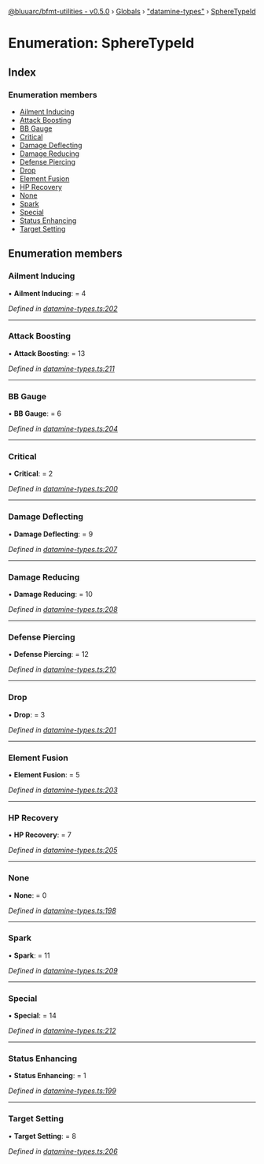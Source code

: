 [@bluuarc/bfmt-utilities - v0.5.0](../README.md) › [Globals](../globals.md) › ["datamine-types"](../modules/_datamine_types_.md) › [SphereTypeId](_datamine_types_.spheretypeid.md)

# Enumeration: SphereTypeId

## Index

### Enumeration members

* [Ailment Inducing](_datamine_types_.spheretypeid.md#ailment-inducing)
* [Attack Boosting](_datamine_types_.spheretypeid.md#attack-boosting)
* [BB Gauge](_datamine_types_.spheretypeid.md#bb-gauge)
* [Critical](_datamine_types_.spheretypeid.md#critical)
* [Damage Deflecting](_datamine_types_.spheretypeid.md#damage-deflecting)
* [Damage Reducing](_datamine_types_.spheretypeid.md#damage-reducing)
* [Defense Piercing](_datamine_types_.spheretypeid.md#defense-piercing)
* [Drop](_datamine_types_.spheretypeid.md#drop)
* [Element Fusion](_datamine_types_.spheretypeid.md#element-fusion)
* [HP Recovery](_datamine_types_.spheretypeid.md#hp-recovery)
* [None](_datamine_types_.spheretypeid.md#none)
* [Spark](_datamine_types_.spheretypeid.md#spark)
* [Special](_datamine_types_.spheretypeid.md#special)
* [Status Enhancing](_datamine_types_.spheretypeid.md#status-enhancing)
* [Target Setting](_datamine_types_.spheretypeid.md#target-setting)

## Enumeration members

###  Ailment Inducing

• **Ailment Inducing**: = 4

*Defined in [datamine-types.ts:202](https://github.com/BluuArc/bfmt-utilities/blob/master/src/datamine-types.ts#L202)*

___

###  Attack Boosting

• **Attack Boosting**: = 13

*Defined in [datamine-types.ts:211](https://github.com/BluuArc/bfmt-utilities/blob/master/src/datamine-types.ts#L211)*

___

###  BB Gauge

• **BB Gauge**: = 6

*Defined in [datamine-types.ts:204](https://github.com/BluuArc/bfmt-utilities/blob/master/src/datamine-types.ts#L204)*

___

###  Critical

• **Critical**: = 2

*Defined in [datamine-types.ts:200](https://github.com/BluuArc/bfmt-utilities/blob/master/src/datamine-types.ts#L200)*

___

###  Damage Deflecting

• **Damage Deflecting**: = 9

*Defined in [datamine-types.ts:207](https://github.com/BluuArc/bfmt-utilities/blob/master/src/datamine-types.ts#L207)*

___

###  Damage Reducing

• **Damage Reducing**: = 10

*Defined in [datamine-types.ts:208](https://github.com/BluuArc/bfmt-utilities/blob/master/src/datamine-types.ts#L208)*

___

###  Defense Piercing

• **Defense Piercing**: = 12

*Defined in [datamine-types.ts:210](https://github.com/BluuArc/bfmt-utilities/blob/master/src/datamine-types.ts#L210)*

___

###  Drop

• **Drop**: = 3

*Defined in [datamine-types.ts:201](https://github.com/BluuArc/bfmt-utilities/blob/master/src/datamine-types.ts#L201)*

___

###  Element Fusion

• **Element Fusion**: = 5

*Defined in [datamine-types.ts:203](https://github.com/BluuArc/bfmt-utilities/blob/master/src/datamine-types.ts#L203)*

___

###  HP Recovery

• **HP Recovery**: = 7

*Defined in [datamine-types.ts:205](https://github.com/BluuArc/bfmt-utilities/blob/master/src/datamine-types.ts#L205)*

___

###  None

• **None**: = 0

*Defined in [datamine-types.ts:198](https://github.com/BluuArc/bfmt-utilities/blob/master/src/datamine-types.ts#L198)*

___

###  Spark

• **Spark**: = 11

*Defined in [datamine-types.ts:209](https://github.com/BluuArc/bfmt-utilities/blob/master/src/datamine-types.ts#L209)*

___

###  Special

• **Special**: = 14

*Defined in [datamine-types.ts:212](https://github.com/BluuArc/bfmt-utilities/blob/master/src/datamine-types.ts#L212)*

___

###  Status Enhancing

• **Status Enhancing**: = 1

*Defined in [datamine-types.ts:199](https://github.com/BluuArc/bfmt-utilities/blob/master/src/datamine-types.ts#L199)*

___

###  Target Setting

• **Target Setting**: = 8

*Defined in [datamine-types.ts:206](https://github.com/BluuArc/bfmt-utilities/blob/master/src/datamine-types.ts#L206)*
